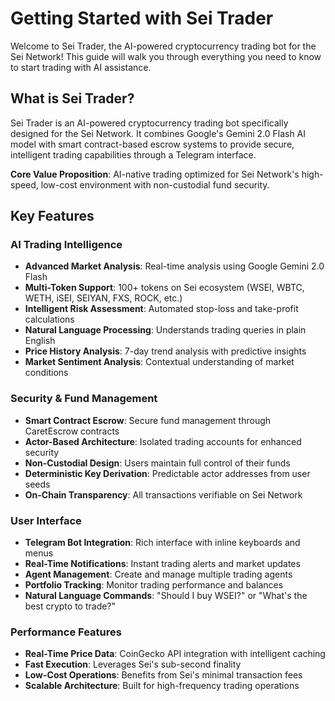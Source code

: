 # Getting Started with Sei Trader

Welcome to Sei Trader, the AI-powered cryptocurrency trading bot for the Sei Network! This guide will walk you through everything you need to know to start trading with AI assistance.

## What is Sei Trader?

Sei Trader is an AI-powered cryptocurrency trading bot specifically designed for the Sei Network. It combines Google's Gemini 2.0 Flash AI model with smart contract-based escrow systems to provide secure, intelligent trading capabilities through a Telegram interface.

**Core Value Proposition**: AI-native trading optimized for Sei Network's high-speed, low-cost environment with non-custodial fund security.

## Key Features

### AI Trading Intelligence
- **Advanced Market Analysis**: Real-time analysis using Google Gemini 2.0 Flash
- **Multi-Token Support**: 100+ tokens on Sei ecosystem (WSEI, WBTC, WETH, iSEI, SEIYAN, FXS, ROCK, etc.)
- **Intelligent Risk Assessment**: Automated stop-loss and take-profit calculations
- **Natural Language Processing**: Understands trading queries in plain English
- **Price History Analysis**: 7-day trend analysis with predictive insights
- **Market Sentiment Analysis**: Contextual understanding of market conditions

### Security & Fund Management
- **Smart Contract Escrow**: Secure fund management through CaretEscrow contracts
- **Actor-Based Architecture**: Isolated trading accounts for enhanced security
- **Non-Custodial Design**: Users maintain full control of their funds
- **Deterministic Key Derivation**: Predictable actor addresses from user seeds
- **On-Chain Transparency**: All transactions verifiable on Sei Network

### User Interface
- **Telegram Bot Integration**: Rich interface with inline keyboards and menus
- **Real-Time Notifications**: Instant trading alerts and market updates
- **Agent Management**: Create and manage multiple trading agents
- **Portfolio Tracking**: Monitor trading performance and balances
- **Natural Language Commands**: "Should I buy WSEI?" or "What's the best crypto to trade?"

### Performance Features
- **Real-Time Price Data**: CoinGecko API integration with intelligent caching
- **Fast Execution**: Leverages Sei's sub-second finality
- **Low-Cost Operations**: Benefits from Sei's minimal transaction fees
- **Scalable Architecture**: Built for high-frequency trading operations
